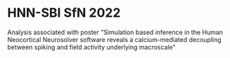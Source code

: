 # HNN-SBI SfN 2022
Analysis associated with poster "Simulation based inference in the Human Neocortical Neurosolver software reveals a calcium-mediated decoupling between spiking and field activity underlying macroscale"